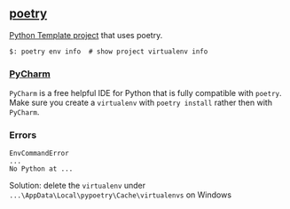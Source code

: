 ## [poetry](https://python-poetry.org/)

[Python Template project](https://github.com/MislavJaksic/Python-Project-Template) that uses poetry.  
```
$: poetry env info  # show project virtualenv info
```

### [PyCharm](../../../IDE/PyCharm)  

`PyCharm` is a free helpful IDE for Python that is fully compatible with `poetry`.  
Make sure you create a `virtualenv` with `poetry install` rather then with `PyCharm`.  

### Errors

```
EnvCommandError
...
No Python at ...
```
Solution: delete the `virtualenv` under `...\AppData\Local\pypoetry\Cache\virtualenvs` on Windows
